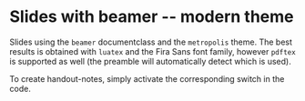 # Slides with beamer -- modern theme

Slides using the `beamer` documentclass and the `metropolis` theme. The best
results is obtained with `luatex` and the Fira Sans font family, however
`pdftex` is supported as well (the preamble will automatically detect which is
used). 

To create handout-notes, simply activate the corresponding switch in the code.
